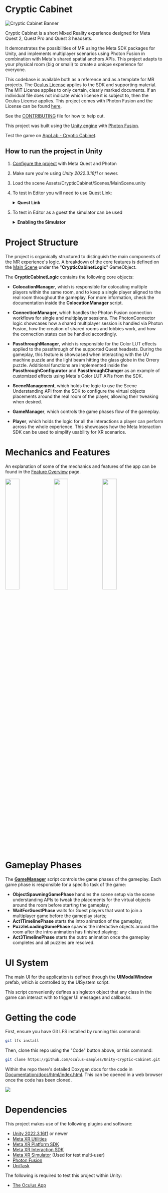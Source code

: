 # Cryptic Cabinet
![Cryptic Cabinet Banner](./Documentation/Images/logo/CoverArt.png "Cryptic Cabinet")

Cryptic Cabinet is a short Mixed Reality experience designed for Meta Quest 2, Quest Pro and Quest 3 headsets. 

It demonstrates the possibilities of MR using the Meta SDK packages for Unity, and implements multiplayer scenarios using Photon Fusion in combination with Meta's shared spatial anchors APIs. This project adapts to your physical room (big or small) to create a unique experience for everyone.

This codebase is available both as a reference and as a template for MR projects. The [Oculus License](LICENSE) applies to the SDK and supporting material. The MIT License applies to only certain, clearly marked documents. If an individual file does not indicate which license it is subject to, then the Oculus License applies.
This project comes with Photon Fusion and the License can be found [here](./Assets/Photon/LICENSE).

See the [CONTRIBUTING](./CONTRIBUTING.md) file for how to help out.

This project was built using the [Unity engine](https://unity.com/) with [Photon Fusion](https://doc.photonengine.com/fusion/current/getting-started/fusion-intro).

Test the game on [AppLab - Cryptic Cabinet](https://www.meta.com/experiences/6858450927578454/).

## How to run the project in Unity

1. [Configure the project](./Documentation/ProjectConfiguration.md) with Meta Quest and Photon
2. Make sure you're using  *Unity 2022.3.16f1* or newer.
3. Load the scene Assets/CrypticCabinet/Scenes/MainScene.unity
4. To test in Editor you will need to use Quest Link:
    <details>
      <summary><b>Quest Link</b></summary>

    - In the Oculus desktop app navigate to the Beta Settings Settings -> Beta and enable the following settings:
      - Developer runtime features 
      - Pass-through over Oculus Link
      - Share point cloud over Oculus Link
    - Enable Quest Link:
      - Put on your headset and navigate to "Quick Settings"; select "Quest Link" (or "Quest Air Link" if using Air Link).
      - Select your desktop from the list and then select, "Launch". This will launch the Quest Link app, allowing you to control your desktop from your headset.
    - With the headset on, select "Desktop" from the control panel in front of you. You should be able to see your desktop in VR!
    - Navigate to Unity and press "Play" - the application should launch on your headset automatically.
    </details>
5. To test in Editor as a guest the simulator can be used
   <details>
      <summary><b>Enabling the Simulator</b></summary>
   
      - Select Meta -> Simulator -> Enable Simulator
      - Press Play
      - The simulator should open a new window ([Simulator Docs](https://developer.oculus.com/documentation/unity/xrsim-intro/))
   </details>

# Project Structure
The project is organically structured to distinguish the main components of the MR experience's logic. A breakdown of the core features is defined on the [Main Scene](./Assets/CrypticCabinet/Scenes/MainScene.Unity) under the "**CrypticCabinetLogic**" GameObject.

The **CrypticCabinetLogic** contains the following core objects:

- **ColocationManager**, which is responsible for colocating multiple players within the same room, and to keep a single player aligned to the real room throughout the gameplay. For more information, check the documentation inside the **ColocationManager** script.

- **ConnectionManager**, which handles the Photon Fusion connection workflows for single and multiplayer sessions. The PhotonConnector logic showcases how a shared multiplayer session is handled via Photon Fusion, how the creation of shared rooms and lobbies work, and how the connection states can be handled accordingly.

- **PassthroughManager**, which is responsible for the Color LUT effects applied to the passthrough of the supported Quest headsets. During the gameplay, this feature is showcased when interacting with the UV machine puzzle and the light beam hitting the glass globe in the Orrery puzzle. Additional functions are implemented inside the **PassthroughConfigurator** and **PassthroughChanger** as an example of customized effects using Meta's Color LUT APIs from the SDK.

- **SceneManagement**, which holds the logic to use the Scene Understanding API from the SDK to configure the virtual objects placements around the real room of the player, allowing their tweaking when desired.

- **GameManager**, which controls the game phases flow of the gameplay.

- **Player**, which holds the logic for all the interactions a player can perform across the whole experience. This showcases how the Meta Interaction SDK can be used to simplify usability for XR scenarios.

# Mechanics and Features

An explanation of some of the mechanics and features of the app can be found in the [Feature Overview](./Documentation/FeatureOverview.md) page.
<p>
    <img src="./Documentation/Images/UVbulb_screw.gif" width="30%">
    <img src="./Documentation/Images/Safe.gif" width="30%">
    <img src="./Documentation/Images/Key.gif" width="30%">
</p>

# Gameplay Phases

The [**GameManager**](./Assets/CrypticCabinet/Scripts/GameManagement/GameManager.cs) script controls the game phases of the gameplay. Each game phase is responsible for a specific task of the game:
- **ObjectSpawningGamePhase** handles the scene setup via the scene understanding APIs to tweak the placements for the virtual objects around the room before starting the gameplay;
- **WaitForGuestPhase** waits for Guest players that want to join a multiplayer game before the gameplay starts;
- **Act1TimelinePhase** starts the intro animation of the gameplay;
- **PuzzleLoadingGamePhase** spawns the interactive objects around the room after the intro animation has finished playing;
- **Act3TimelinePhase** starts the outro animation once the gameplay completes and all puzzles are resolved.


# UI System

The main UI for the application is defined through the **UIModalWindow** prefab, which is controlled by the UISystem script.

This script conveniently defines a singleton object that any class in the game can interact with to trigger UI messages and callbacks.


# Getting the code

First, ensure you have Git LFS installed by running this command:

```sh
git lfs install
```

Then, clone this repo using the "Code" button above, or this command:

```sh
git clone https://github.com/oculus-samples/Unity-Cryptic-Cabinet.git
```


Within the repo there's detailed Doxygen docs for the code in [Documentation/docs/html/index.html](./Documentation/docs/html/index.html).
This can be opened in a web browser once the code has been cloned.

<img src="./Documentation/Images/Doxygen.png" >

# Dependencies
This project makes use of the following plugins and software:

- [Unity 2022.3.16f1](https://unity.com/download) or newer
- [Meta XR Utilities](https://npm.developer.oculus.com/-/web/detail/com.meta.xr.sdk.utilities)
- [Meta XR Platform SDK](https://npm.developer.oculus.com/-/web/detail/com.meta.xr.sdk.platform)
- [Meta XR Interaction SDK](https://npm.developer.oculus.com/-/web/detail/com.meta.xr.sdk.interaction)
- [Meta XR Simulator](https://npm.developer.oculus.com/-/web/detail/com.meta.xr.simulator) (Used for test multi-user)
- [Photon Fusion](https://www.photonengine.com/fusion)
- [UniTask](https://github.com/Cysharp/UniTask)

The following is required to test this project within Unity:
- [The Oculus App](https://www.meta.com/gb/quest/setup/)